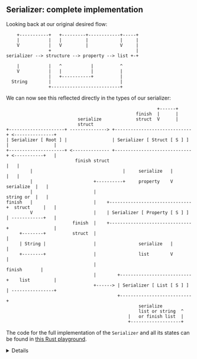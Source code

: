 ## Serializer: complete implementation

Looking back at our original desired flow:

```bob
    +-----------+   +---------+------------+-----+
    |           |   |         |            |     |
    V           |   V         |            V     |
                +                                |
serializer --> structure --> property --> list +-+

    |           |   ^           |          ^
    V           |   |           |          |
                |   +-----------+          |
  String        |                          |
                +--------------------------+
```

We can now see this reflected directly in the types of our serializer:

```bob
                                                         +------+
                                                 finish  |      |
                           serialize             struct  V      |
                           struct
+---------------------+ --------------> +-----------------------------+ <---------------+
| Serializer [ Root ] |                 | Serializer [ Struct [ S ] ] |                 |
+---------------------+ <-------------- +-----------------------------+ <-----------+   |
                          finish struct                                             |   |
         |                                  |     serialize   |                     |   |
         |                       +----------+     property    V          serialize  |   |
         |                       |                                       string or  |   |
finish   |                       |    +-------------------------------+  struct     |   |
         V                       |    | Serializer [ Property [ S ] ] | ------------+   |
                         finish  |    +-------------------------------+                 |
     +--------+          struct  |                                                      |
     | String |                  |                serialize   |                         |
     +--------+                  |                list        V                         |
                                 |                                         finish       |
                                 |        +---------------------------+    list         |
                                 +------> | Serializer [ List [ S ] ] | ----------------+
                                          +---------------------------+
                                                  serialize
                                                  list or string  ^
                                              |   or finish list  |
                                              +-------------------+
```

The code for the full implementation of the `Serializer` and all its states can
be found in
[this Rust playground](https://play.rust-lang.org/?version=stable&mode=debug&edition=2024&gist=c9cbb831cd05fe9db4ce42713c83ca16).

<details>

- This pattern isn't a silver bullet. It still allows issues like:
  - Empty or invalid property names (which can be fixed using
    [the newtype pattern](../../newtype-pattern.md))
  - Duplicate property names (which could be tracked in `Struct<S>` and handled
    via `Result`)

- If validation failures occur, we can also change method signatures to return a
  `Result`, allowing recovery:

  ```rust,compile_fail
  struct PropertySerializeError<S> {
      kind: PropertyError,
      serializer: Serializer<Struct<S>>,
  }

  impl<S> Serializer<Struct<S>> {
      fn serialize_property(
          self,
          name: &str,
      ) -> Result<Serializer<Property<Struct<S>>>, PropertySerializeError<S>> {
          /* ... */
      }
  }
  ```

- While this API is powerful, it’s not always ergonomic. Production serializers
  typically favor simpler APIs and reserve the typestate pattern for enforcing
  critical invariants.

- One excellent real-world example is
  [`rustls::ClientConfig`](https://docs.rs/rustls/latest/rustls/client/struct.ClientConfig.html#method.builder),
  which uses typestate with generics to guide the user through safe and correct
  configuration steps.

</details>
